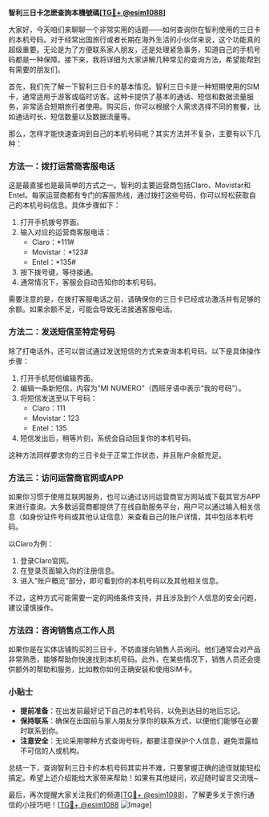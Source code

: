 **智利三日卡怎麽查詢本機號碼[[TG💪+ @esim1088](https://t.me/s/esim1088)]**

大家好，今天咱们来聊聊一个非常实用的话题——如何查询你在智利使用的三日卡的本机号码。对于经常出国旅行或者长期在海外生活的小伙伴来说，这个功能真的超级重要。无论是为了方便联系家人朋友，还是处理紧急事务，知道自己的手机号码都是一种保障。接下来，我将详细为大家讲解几种常见的查询方法，希望能帮到有需要的朋友们。

首先，我们先了解一下智利三日卡的基本情况。智利三日卡是一种短期使用的SIM卡，通常适用于游客或临时访客。这种卡提供了基本的通话、短信和数据流量服务，非常适合短期旅行者使用。购买后，你可以根据个人需求选择不同的套餐，比如通话时长、短信数量以及数据流量等。

那么，怎样才能快速查询到自己的本机号码呢？其实方法并不复杂，主要有以下几种：

### 方法一：拨打运营商客服电话

这是最直接也是最简单的方式之一。智利的主要运营商包括Claro、Movistar和Entel。每家运营商都有专门的客服热线，通过拨打这些号码，你可以轻松获取自己的本机号码信息。具体步骤如下：

1. 打开手机拨号界面。
2. 输入对应的运营商客服电话：
   - Claro：*111#
   - Movistar：*123#
   - Entel：*135#
3. 按下拨号键，等待接通。
4. 通常情况下，客服会自动告知你的本机号码。

需要注意的是，在拨打客服电话之前，请确保你的三日卡已经成功激活并有足够的余额。如果余额不足，可能会导致无法接通客服电话。

### 方法二：发送短信至特定号码

除了打电话外，还可以尝试通过发送短信的方式来查询本机号码。以下是具体操作步骤：

1. 打开手机短信编辑界面。
2. 编辑一条新短信，内容为“MI NUMERO”（西班牙语中表示“我的号码”）。
3. 将短信发送至以下号码：
   - Claro：111
   - Movistar：123
   - Entel：135
4. 短信发出后，稍等片刻，系统会自动回复你的本机号码。

这种方法同样要求你的三日卡处于正常工作状态，并且账户余额充足。

### 方法三：访问运营商官网或APP

如果你习惯于使用互联网服务，也可以通过访问运营商官方网站或下载其官方APP来进行查询。大多数运营商都提供了在线自助服务平台，用户可以通过输入相关信息（如身份证件号码或其他认证信息）来查看自己的账户详情，其中包括本机号码。

以Claro为例：
1. 登录Claro官网。
2. 在登录页面输入你的注册信息。
3. 进入“账户概览”部分，即可看到你的本机号码以及其他相关信息。

不过，这种方式可能需要一定的网络条件支持，并且涉及到个人信息的安全问题，建议谨慎操作。

### 方法四：咨询销售点工作人员

如果你是在实体店铺购买的三日卡，不妨直接向销售人员询问。他们通常会对产品非常熟悉，能够帮助你快速找到本机号码。此外，在某些情况下，销售人员还会提供额外的帮助和服务，比如教你如何正确安装和使用SIM卡。

### 小贴士

- **提前准备**：在出发前最好记下自己的本机号码，以免到达目的地后忘记。
- **保持联系**：确保在出国前与家人朋友分享你的联系方式，以便他们能够在必要时联系到你。
- **注意安全**：无论采用哪种方式查询号码，都要注意保护个人信息，避免泄露给不可信的人或机构。

总结一下，查询智利三日卡的本机号码其实并不难，只要掌握正确的途径就能轻松搞定。希望上述介绍能给大家带来帮助！如果有其他疑问，欢迎随时留言交流哦~

最后，再次提醒大家关注我们的频道[[TG💪+ @esim1088](https://t.me/s/esim1088)]，了解更多关于旅行通信的小技巧吧！[[TG💪+ @esim1088](https://t.me/s/esim1088) ![Image](https://i.postimg.cc/4NQfJmqS/Snipaste-2025-05-13-00-14-12.png)]